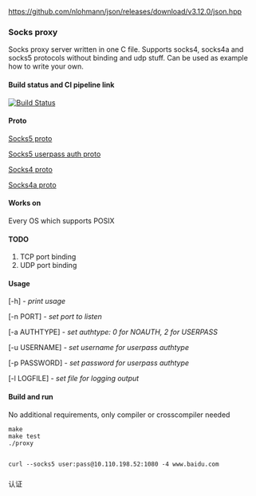 https://github.com/nlohmann/json/releases/download/v3.12.0/json.hpp

### Socks proxy
Socks proxy server written in one C file. 
Supports socks4, socks4a and socks5 protocols without binding and udp stuff. 
Can be used as example how to write your own. 

#### Build status and CI pipeline link
[![Build Status](https://travis-ci.org/fgssfgss/socks_proxy.svg?branch=master)](https://travis-ci.org/fgssfgss/socks_proxy)

#### Proto
[Socks5 proto](https://tools.ietf.org/html/rfc1928)

[Socks5 userpass auth proto](https://tools.ietf.org/html/rfc1929)

[Socks4 proto](https://www.openssh.com/txt/socks4.protocol)

[Socks4a proto](https://www.openssh.com/txt/socks4a.protocol)

#### Works on
Every OS which supports POSIX

#### TODO
1. TCP port binding
2. UDP port binding

#### Usage
[-h]		- *print usage*

[-n PORT]	- *set port to listen*

[-a AUTHTYPE]	- *set authtype: 0 for NOAUTH, 2 for USERPASS*

[-u USERNAME]	- *set username for userpass authtype*

[-p PASSWORD]	- *set password for userpass authtype*

[-l LOGFILE]	- *set file for logging output*

#### Build and run
No additional requirements, only compiler or crosscompiler needed

    make
    make test
    ./proxy
    
    
    curl --socks5 user:pass@10.110.198.52:1080 -4 www.baidu.com  



###
认证

